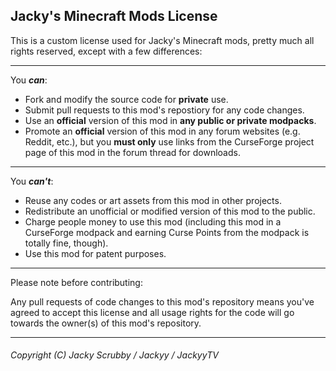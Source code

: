 ## Jacky's Minecraft Mods License
This is a custom license used for Jacky's Minecraft mods, pretty much all rights reserved, except with a few differences:
___
You ***can***:
  - Fork and modify the source code for **private** use.
  - Submit pull requests to this mod's repostiory for any code changes.
  - Use an **official** version of this mod in **any public or private modpacks**.
  - Promote an **official** version of this mod in any forum websites (e.g. Reddit, etc.), but you **must only** use links from the CurseForge project page of this mod in the forum thread for downloads.
___
You ***can't***:
  - Reuse any codes or art assets from this mod in other projects.
  - Redistribute an unofficial or modified version of this mod to the public.
  - Charge people money to use this mod (including this mod in a CurseForge modpack and earning Curse Points from the modpack is totally fine, though).
  - Use this mod for patent purposes.
___
Please note before contributing:

Any pull requests of code changes to this mod's repository means you've agreed to accept this license and all usage rights for the code will go towards the owner(s) of this mod's repository.
___
###### Copyright (C) Jacky Scrubby / Jackyy / JackyyTV

